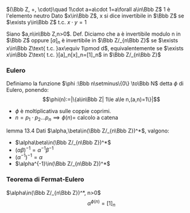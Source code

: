  $(\Bbb Z, +, \cdot)\quad 1\cdot a=a\cdot 1=a\forall a\in\Bbb Z$ 1 è l'elemento neutro
Dato $x\in\Bbb Z$, x si dice invertibile in $\Bbb Z$ se $\exists y\in\Bbb Z$ t.c. $x\cdot y=1$

Siano $a,n\in\Bbb Z,n>0$.
Def. Diciamo che a è invertibile modulo n in $\Bbb Z$ oppure $[a]_n$ è invertibile in $\Bbb Z/_{n\Bbb Z}$ se $\exists x\in\Bbb Z\text{ t.c. }ax\equiv 1\pmod d$, equivalentemente se $\exists x\in\Bbb Z\text{ t.c. }[a]_n[x]_n=[1]_n$ in $\Bbb Z/_{n\Bbb Z}$

### Eulero
Definiamo la funzione $\phi :\Bbb n\setminus\{0\} \to\Bbb N$ detta $\phi$ di Eulero, ponendo:
$$\phi(n):=|\{a\in\Bbb Z| 1\le a\le n,(a,n)=1\}|$$

- $\phi$ è moltiplicativa sulle coppie coprimi.
- $n=p_1\cdot p_2\dots p_n\implies \phi(n)=$ calcolo a catena


lemma 13.4
Dati $\alpha,\beta\in(\Bbb Z/_{n\Bbb Z})^*$, valgono:
- $\alpha\beta\in(\Bbb Z/_{n\Bbb Z})^*$
- $(\alpha\beta)^{-1}=\alpha^{-1}\beta^{-1}$
- $(\alpha^{-1})^{-1}=\alpha$
- $\alpha^{-1}\in(\Bbb Z/_{n\Bbb Z})^*$

### Teorema di Fermat-Eulero
$\alpha\in(\Bbb Z/_{n\Bbb Z})^*, n>0$
$$\alpha^{\phi(n)}=[1]_n$$

